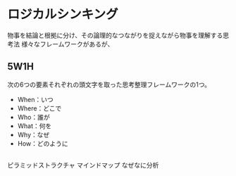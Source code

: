 # ロジカルシンキング
物事を結論と根拠に分け、その論理的なつながりを捉えながら物事を理解する思考法
様々なフレームワークがあるが、

## 5W1H
次の6つの要素それぞれの頭文字を取った思考整理フレームワークの1つ。

- When：いつ
- Where：どこで
- Who：誰が
- What：何を
- Why：なぜ
- How：どのように

## 

ピラミッドストラクチャ
マインドマップ
なぜなに分析